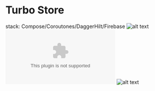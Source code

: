 # Turbo Store
stack:  Compose/Coroutones/DaggerHilt/Firebase
![alt text](https://github.com/evgenkostrov/Turbo/blob/master/tubor1.gif)
![alt text](https://github.com/evgenkostrov/Turbo/blob/master/turbo-store.apk)
![alt text]()
